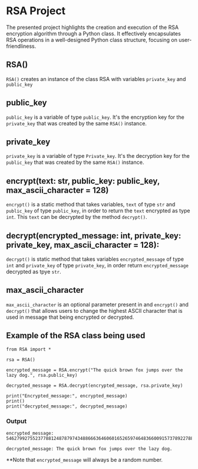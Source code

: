 # RSA Project
The presented project highlights the creation and execution of the RSA encryption algorithm through a Python class. It effectively encapsulates RSA operations in a well-designed Python class structure, focusing on user-friendliness.

## RSA()
`RSA()` creates an instance of the class RSA with variables `private_key` and `public_key`

## public_key
`public_key` is a variable of type `public_key`. It's the encryption key for the `private_key` that was created by the same `RSA()` instance.

## private_key
`private_key` is a variable of type `Private_key`. It's the decryption key for the `public_key` that was created by the same `RSA()` instance.

## encrypt(text: str, public_key: public_key, max_ascii_character = 128)
`encrypt()` is a static method that takes variables, `text` of type `str` and `public_key` of type `public_key`, in order to return the `text` encrypted as type `int`. This `text` can be decrypted by the method `decrypt()`.

## decrypt(encrypted_message: int, private_key: private_key, max_ascii_character = 128):
`decrypt()` is static method that takes variables `encrypted_message` of type `int` and `private_key` of type `private_key`, in order return `encrypted_message` decrypted as tpye `str`.

## max_ascii_character
`max_ascii_character` is an optional parameter present in and `encrypt()` and `decrypt()` that allows users to change the highest ASCII character that is used in message that being encrypted or decrypted.

## Example of the RSA class being used
```
from RSA import *

rsa = RSA()

encrypted_message = RSA.encrypt("The quick brown fox jumps over the lazy dog.", rsa.public_key)

decrypted_message = RSA.decrypt(encrypted_message, rsa.private_key)

print("Encrypted_message:", encrypted_message)
print()
print("decrypted_message:", decrypted_message)
```
### Output
```
encrypted_message: 54627992755237788124878797434886663646060165265974648366009157378922788991212314091224940830687047439418950954412940583014435692221097983748662424312869461471177576317064245867567178523768579860116324157673674422736662441710481890765514804614118498977843799808833989209716357913633740252232135282873226889649

decrypted_message: The quick brown fox jumps over the lazy dog.
```
**Note that `encrypted_message` will always be a random number.
